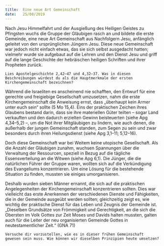 ```yaml
---
title:  Eine neue Art Gemeinschaft
date:   25/08/2019
---
```


Nach Jesu Himmelfahrt und der Ausgießung des Heiligen Geistes zu Pfingsten wuchs die Gruppe der Gläubigen rasch an und bildete die erste Gemeinde, eine neue Art Gemeinschaft aus Nachfolgern Jesu, anfänglich geleitet von den ursprünglichen Jüngern Jesu. Diese neue Gemeinschaft war jedoch nicht einfach etwas, das sie sich selbst ausgedacht hatten; vielmehr wurde sie aufgebaut auf die Lehren und den Dienst Jesu und griff auf die lange Geschichte der hebräischen heiligen Schriften und ihrer Propheten zurück.

`Lies Apostelgeschichte 2,42–47 und 4,32–37. Was in diesen Beschreibungen würdest du als die Hauptmerkmale der ersten Kirchengemeinschaft bezeichnen?`

Während die Israeliten es anscheinend nie schafften, den Entwurf für eine gerechte und freigiebige Gesellschaft umzusetzen, nahm die erste Kirchengemeinschaft die Anweisung ernst, dass „überhaupt kein Armer unter euch sein“ sollte (5 Mo 15,4). Eins der praktischen Zeichen ihres Glaubens bestand darin, dass sie ihre materiellen Güter teilten – sogar Land verkauften und den dadurch erzielten Gewinn beisteuerten (siehe Apg 4,34–5,2) –, um die Not ihrer Mitgläubigen zu lindern, wie auch denen, die außerhalb der jungen Gemeinschaft standen, zum Segen zu sein und zwar besonders durch ihren Heilungsdienst (siehe Apg 3,1–11; 5,12–16).

Doch diese Gemeinschaft war bei Weitem keine utopische Gesellschaft. Als die Anzahl der Gläubigen zunahm, wuchsen Spannungen über die Verwaltung der Ressourcen, speziell in Bezug auf die tägliche Essensverteilung an die Witwen (siehe Apg 6,1). Die Jünger, die die natürlichen Führer der Gruppe waren, wollten sich auf die Verkündigung des Evangeliums konzentrieren. Um eine Lösung für die bestehende Situation zu finden, mussten sie einiges umorganisieren.

Deshalb wurden sieben Männer ernannt, die sich auf die praktischen Angelegenheiten der Kirchengemeinschaft konzentrieren sollten. Dies war vielleicht das erste Anerkennen der verschiedenen Dienste und Fähigkeiten, die in der Gemeinde ausgeübt werden sollten; gleichzeitig zeigt es, wie wichtig der praktische Dienst für das Leben und Zeugnis der Gemeinde ist. „Dieselben Grundsätze von Frömmigkeit und Gerechtigkeit, an die sich die Obersten im Volk Gottes zur Zeit Moses und Davids halten mussten, galten auch für die Leiter der neu organisierten Gemeinde Gottes in neutestamentlicher Zeit.“ (GNA 71)

`Versuche dir vorzustellen, wie es in dieser frühen Gemeinschaft gewesen sein muss. Wie können wir dieselben Prinzipien heute umsetzen?`
